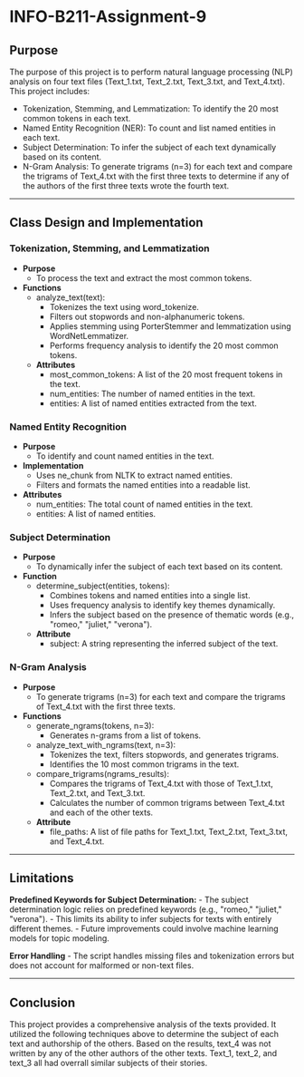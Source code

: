 # INFO-B211-Assignment-9

## Purpose

The purpose of this project is to perform natural language processing (NLP) analysis on four text files (Text_1.txt, Text_2.txt, Text_3.txt, and Text_4.txt). This project includes:
  - Tokenization, Stemming, and Lemmatization: To identify the 20 most common tokens in each text.
  - Named Entity Recognition (NER): To count and list named entities in each text.
  - Subject Determination: To infer the subject of each text dynamically based on its content.
  - N-Gram Analysis: To generate trigrams (n=3) for each text and compare the trigrams of Text_4.txt with the first three texts to determine if any of the authors of the first three texts wrote the fourth text.

---

## Class Design and Implementation

### Tokenization, Stemming, and Lemmatization
  - **Purpose**
      -  To process the text and extract the most common tokens.
  - **Functions**
      - analyze_text(text):
          - Tokenizes the text using word_tokenize.
          - Filters out stopwords and non-alphanumeric tokens.
          - Applies stemming using PorterStemmer and lemmatization using WordNetLemmatizer.
          - Performs frequency analysis to identify the 20 most common tokens.
      - **Attributes**
          - most_common_tokens: A list of the 20 most frequent tokens in the text.
          - num_entities: The number of named entities in the text.
          - entities: A list of named entities extracted from the text.

### Named Entity Recognition
  - **Purpose**
      - To identify and count named entities in the text.
  - **Implementation**
      - Uses ne_chunk from NLTK to extract named entities.
      - Filters and formats the named entities into a readable list.
  - **Attributes**
      - num_entities: The total count of named entities in the text.
      - entities: A list of named entities.

### Subject Determination
  - **Purpose**
      - To dynamically infer the subject of each text based on its content.
  - **Function**
      - determine_subject(entities, tokens):
          - Combines tokens and named entities into a single list.
          - Uses frequency analysis to identify key themes dynamically.
          - Infers the subject based on the presence of thematic words (e.g., "romeo," "juliet," "verona").
      - **Attribute**
          - subject: A string representing the inferred subject of the text.

### N-Gram Analysis
  - **Purpose**
      - To generate trigrams (n=3) for each text and compare the trigrams of Text_4.txt with the first three texts.
  - **Functions**
      - generate_ngrams(tokens, n=3):
          - Generates n-grams from a list of tokens.
      - analyze_text_with_ngrams(text, n=3):
          - Tokenizes the text, filters stopwords, and generates trigrams.
          - Identifies the 10 most common trigrams in the text.
      - compare_trigrams(ngrams_results):
          - Compares the trigrams of Text_4.txt with those of Text_1.txt, Text_2.txt, and Text_3.txt.
          - Calculates the number of common trigrams between Text_4.txt and each of the other texts.
      - **Attribute**
          - file_paths: A list of file paths for Text_1.txt, Text_2.txt, Text_3.txt, and Text_4.txt.
  ---

  ## Limitations

  **Predefined Keywords for Subject Determination:**
    - The subject determination logic relies on predefined keywords (e.g., "romeo," "juliet," "verona").      - This limits its ability to infer subjects for texts with entirely different themes.
    - Future improvements could involve machine learning models for topic modeling.

  **Error Handling**
    - The script handles missing files and tokenization errors but does not account for malformed or non-text files.

  ---

  ## Conclusion

  This project provides a comprehensive analysis of the texts provided. It utilized the following techniques above to determine the subject of each text and authorship of the others. Based on the results, text_4 was not written by any of the other authors of the other texts. Text_1, text_2, and text_3 all had overrall similar subjects of their stories. 
    



